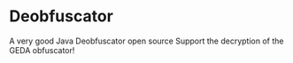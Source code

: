 # Deobfuscator
A very good Java Deobfuscator open source
Support the decryption of the GEDA obfuscator!

